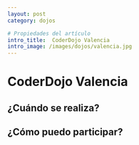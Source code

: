 ```yaml
---
layout: post
category: dojos

# Propiedades del artículo
intro_title:  CoderDojo Valencia
intro_image: /images/dojos/valencia.jpg
---
```


# CoderDojo Valencia

> 



## ¿Cuándo se realiza?



## ¿Cómo puedo participar?

